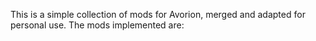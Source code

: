 This is a simple collection of mods for Avorion, merged and adapted for personal use.
The mods implemented are: